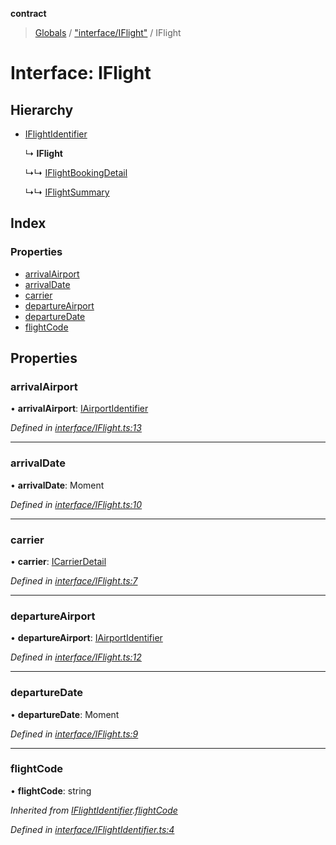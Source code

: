 **contract**

> [Globals](../README.md) / ["interface/IFlight"](../modules/_interface_iflight_.md) / IFlight

# Interface: IFlight

## Hierarchy

* [IFlightIdentifier](_interface_iflightidentifier_.iflightidentifier.md)

  ↳ **IFlight**

  ↳↳ [IFlightBookingDetail](_interface_dto_iflightbookingdetail_.iflightbookingdetail.md)

  ↳↳ [IFlightSummary](_interface_dto_iflightsummary_.iflightsummary.md)

## Index

### Properties

* [arrivalAirport](_interface_iflight_.iflight.md#arrivalairport)
* [arrivalDate](_interface_iflight_.iflight.md#arrivaldate)
* [carrier](_interface_iflight_.iflight.md#carrier)
* [departureAirport](_interface_iflight_.iflight.md#departureairport)
* [departureDate](_interface_iflight_.iflight.md#departuredate)
* [flightCode](_interface_iflight_.iflight.md#flightcode)

## Properties

### arrivalAirport

•  **arrivalAirport**: [IAirportIdentifier](_interface_iairportidentifier_.iairportidentifier.md)

*Defined in [interface/IFlight.ts:13](https://github.com/TEAM-B-SOFT2020/LSDContract/blob/fd28498/interface/IFlight.ts#L13)*

___

### arrivalDate

•  **arrivalDate**: Moment

*Defined in [interface/IFlight.ts:10](https://github.com/TEAM-B-SOFT2020/LSDContract/blob/fd28498/interface/IFlight.ts#L10)*

___

### carrier

•  **carrier**: [ICarrierDetail](_interface_dto_icarrierdetail_.icarrierdetail.md)

*Defined in [interface/IFlight.ts:7](https://github.com/TEAM-B-SOFT2020/LSDContract/blob/fd28498/interface/IFlight.ts#L7)*

___

### departureAirport

•  **departureAirport**: [IAirportIdentifier](_interface_iairportidentifier_.iairportidentifier.md)

*Defined in [interface/IFlight.ts:12](https://github.com/TEAM-B-SOFT2020/LSDContract/blob/fd28498/interface/IFlight.ts#L12)*

___

### departureDate

•  **departureDate**: Moment

*Defined in [interface/IFlight.ts:9](https://github.com/TEAM-B-SOFT2020/LSDContract/blob/fd28498/interface/IFlight.ts#L9)*

___

### flightCode

•  **flightCode**: string

*Inherited from [IFlightIdentifier](_interface_iflightidentifier_.iflightidentifier.md).[flightCode](_interface_iflightidentifier_.iflightidentifier.md#flightcode)*

*Defined in [interface/IFlightIdentifier.ts:4](https://github.com/TEAM-B-SOFT2020/LSDContract/blob/fd28498/interface/IFlightIdentifier.ts#L4)*
